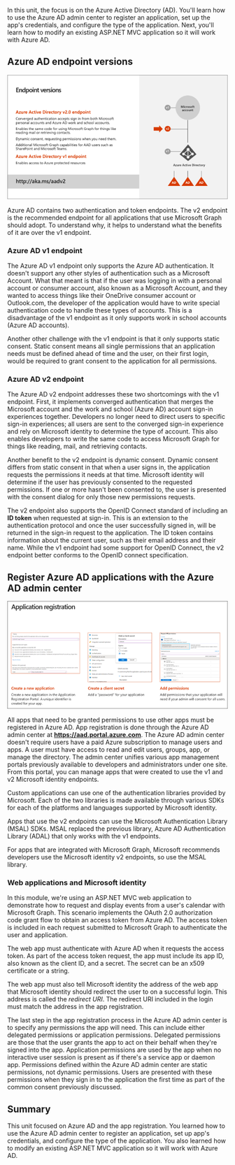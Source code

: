 In this unit, the focus is on the Azure Active Directory (AD). You'll learn how to use the Azure AD admin center to register an application, set up the app's credentials, and configure the type of the application. Next, you'll learn how to modify an existing ASP.NET MVC application so it will work with Azure AD.

## Azure AD endpoint versions

![Azure AD endpoint versions](../media/04-endpoint-versions.png)

Azure AD contains two authentication and token endpoints. The v2 endpoint is the recommended endpoint for all applications that use Microsoft Graph should adopt. To understand why, it helps to understand what the benefits of it are over the v1 endpoint.

### Azure AD v1 endpoint

The Azure AD v1 endpoint only supports the Azure AD authentication. It doesn't support any other styles of authentication such as a Microsoft Account. What that meant is that if the user was logging in with a personal account or consumer account, also known as a Microsoft Account, and they wanted to access things like their OneDrive consumer account or Outlook.com, the developer of the application would have to write special authentication code to handle these types of accounts. This is a disadvantage of the v1 endpoint as it only supports work in school accounts (Azure AD accounts).

Another other challenge with the v1 endpoint is that it only supports static consent. Static consent means all single permissions that an application needs must be defined ahead of time and the user, on their first login, would be required to grant consent to the application for all permissions.

### Azure AD v2 endpoint

The Azure AD v2 endpoint addresses these two shortcomings with the v1 endpoint. First, it implements converged authentication that merges the Microsoft account and the work and school (Azure AD) account sign-in experiences together. Developers no longer need to direct users to specific sign-in experiences; all users are sent to the converged sign-in experience and rely on Microsoft identity to determine the type of account. This also enables developers to write the same code to access Microsoft Graph for things like reading, mail, and retrieving contacts.

Another benefit to the v2 endpoint is dynamic consent. Dynamic consent differs from static consent in that when a user signs in, the application requests the permissions it needs at that time. Microsoft identity will determine if the user has previously consented to the requested permissions. If one or more hasn't been consented to, the user is presented with the consent dialog for only those new permissions requests.

The v2 endpoint also supports the OpenID Connect standard of including an **ID token** when requested at sign-in. This is an extension to the authentication protocol and once the user successfully signed in, will be returned in the sign-in request to the application. The ID token contains information about the current user, such as their email address and their name. While the v1 endpoint had some support for OpenID Connect, the v2 endpoint better conforms to the OpenID connect specification.

## Register Azure AD applications with the Azure AD admin center

![Azure AD app registration](../media/04-app-reg.png)

All apps that need to be granted permissions to use other apps must be registered in Azure AD. App registration is done through the Azure AD admin center at **https://aad.portal.azure.com**. The Azure AD admin center doesn't require users have a paid Azure subscription to manage users and apps. A user must have access to read and edit users, groups, app, or manage the directory. The admin center unifies various app management portals previously available to developers and administrators under one site. From this portal, you can manage apps that were created to use the v1 and v2 Microsoft identity endpoints.

Custom applications can use one of the authentication libraries provided by Microsoft. Each of the two libraries is made available through various SDKs for each of the platforms and languages supported by Microsoft identity.

Apps that use the v2 endpoints can use the Microsoft Authentication Library (MSAL) SDKs. MSAL replaced the previous library, Azure AD Authentication Library (ADAL) that only works with the v1 endpoints.

For apps that are integrated with Microsoft Graph, Microsoft recommends developers use the Microsoft identity v2 endpoints, so use the MSAL library.

### Web applications and Microsoft identity

In this module, we're using an ASP.NET MVC web application to demonstrate how to request and display events from a user's calendar with Microsoft Graph. This scenario implements the OAuth 2.0 authorization code grant flow to obtain an access token from Azure AD. The access token is included in each request submitted to Microsoft Graph to authenticate the user and application.

The web app must authenticate with Azure AD when it requests the access token. As part of the access token request, the app must include its app ID, also known as the client ID, and a secret. The secret can be an x509 certificate or a string.

The web app must also tell Microsoft identity the address of the web app that Microsoft identity should redirect the user to on a successful login. This address is called the *redirect URI*. The redirect URI included in the login must match the address in the app registration.

The last step in the app registration process in the Azure AD admin center is to specify any permissions the app will need. This can include either delegated permissions or application permissions. Delegated permissions are those that the user grants the app to act on their behalf when they're signed into the app. Application permissions are used by the app when no interactive user session is present as if there's a service app or daemon app. Permissions defined within the Azure AD admin center are static permissions, not dynamic permissions. Users are presented with these permissions when they sign in to the application the first time as part of the common consent previously discussed.

## Summary

This unit focused on Azure AD and the app registration. You learned how to use the Azure AD admin center to register an application, set up app's credentials, and configure the type of the application. You also learned how to modify an existing ASP.NET MVC application so it will work with Azure AD.
